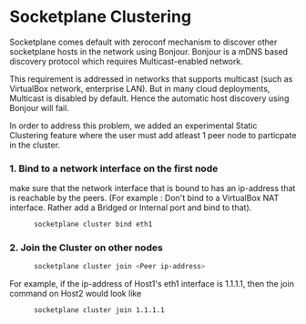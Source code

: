 Socketplane Clustering
======================

Socketplane comes default with zeroconf mechanism to discover other socketplane hosts in the network using Bonjour.
Bonjour is a mDNS based discovery protocol which requires Multicast-enabled network.

This requirement is addressed in networks that supports multicast (such as VirtualBox network, enterprise LAN).
But in many cloud deployments, Multicast is disabled by default. Hence the automatic host discovery using Bonjour will fail.

In order to address this problem, we added an experimental Static Clustering feature where the user must add 
atleast 1 peer node to particpate in the cluster.

### 1. Bind to a network interface on the first node
  make sure that the network interface that is bound to has an ip-address that is reachable by the peers.
(For example : Don't bind to a VirtualBox NAT interface. Rather add a Bridged or Internal port and bind to that).

```bash
      socketplane cluster bind eth1
```
### 2. Join the Cluster on other nodes
```bash
      socketplane cluster join <Peer ip-address>
```
  For example, if the ip-address of Host1's eth1 interface is 1.1.1.1, then the join command on Host2 would look like
```bash
      socketplane cluster join 1.1.1.1
```
